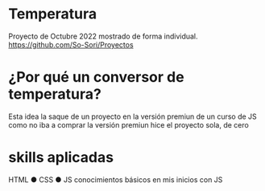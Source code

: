 # Temperatura
Proyecto de Octubre 2022 mostrado de forma individual. https://github.com/So-Sori/Proyectos

# ¿Por qué un conversor de temperatura?
Esta idea la saque de un proyecto en la versión premiun de un curso de JS como no iba a comprar la versión premiun hice el proyecto sola, de cero

# skills aplicadas
HTML ● CSS ● JS conocimientos básicos en mis inicios con JS
